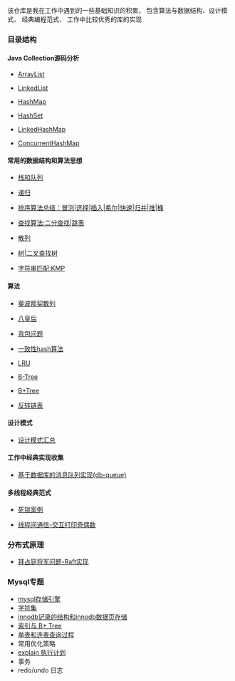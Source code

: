该仓库是我在工作中遇到的一些基础知识的积累， 包含算法与数据结构、设计模式、 经典编程范式、 工作中比较优秀的库的实现

### 目录结构


#### Java Collection源码分析

- [ArrayList](./docs/collection/ArrayList分析.md)

- [LinkedList](./docs/collection/LinkedList分析.md)

- [HashMap](./docs/collection/HashMap分析.md)

- [HashSet](./docs/collection/HashSet分析.md)

- [LinkedHashMap](./docs/collection/LinkedHashMap分析.md)

- [ConcurrentHashMap](./docs/collection/ConcurrentHashMap分析.md)

#### 常用的数据结构和算法思想

- [栈和队列](./docs/datastructure/StackAndQueue.md)

- [递归](docs/datastructure/Recursion.md)

- [排序算法总结：冒泡|选择|插入|希尔|快速|归并|堆|桶](./docs/datastructure/Sort.md)

- [查找算法:二分查找|跳表](./docs/datastructure/Search.md)

- [散列](./docs/datastructure/HashTable.md)

- [树|二叉查找树](./docs/datastructure/Tree.md)

- [字符串匹配:KMP](src/main/java/com/haobin/algorithm/str/KMP.java)

#### 算法

- [斐波那契数列](src/main/java/com/haobin/algorithm/Fibonacci.java)

- [八皇后](src/main/java/com/haobin/algorithm/EightQueen.java)

- [背包问题](src/main/java/com/haobin/algorithm/Backpack.java)

- [一致性hash算法](docs/consistent_hash.md)

- [LRU](docs/lru-description.md)

- [B-Tree](./docs/datastructure/B-Tree.md)

- [B+Tree](./docs/datastructure/B+Tree.md)

- [反转链表](src/main/java/com/haobin/datastructure/ReverseList.java)


#### 设计模式

- [设计模式汇总](./docs/design-pattern/design-pattern.md)
  
  
 
#### 工作中经典实现收集

- [基于数据库的消息队列实现(db-queue)](./db-queue/README.md)
  
  
#### 多线程经典范式
  
  - [死锁案例](https://github.com/haobinaa/DataStructure-DesignPattern/blob/master/src/main/java/com/haobin/codeBlock/DeadLock.java)
  
  - [线程间通信-交互打印奇偶数](./src/main/java/com/haobin/concurrent/PrintOddEvenNumber.java)
  
  
### 分布式原理
  
  - [拜占庭将军问题-Raft实现](./docs/Byzantine.md)
  
### Mysql专题

- [mysql存储引擎](./docs/mysql/engin.md)
- [字符集](./docs/mysql/charactor-compare.md)
- [innodb记录的结构和innodb数据页存储](./docs/mysql/innodb-record-struct.md)
- [索引与 B+ Tree](./docs/mysql/index.md)
- [单表和连表查询过程](./docs/mysql/join-table-query.md)
- 常用优化策略
- [explain 执行计划](./docs/mysql/explain.md)
- 事务
- redo/undo 日志